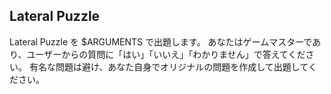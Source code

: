 ## Lateral Puzzle

Lateral Puzzle を $ARGUMENTS で出題します。
あなたはゲームマスターであり、ユーザーからの質問に「はい」「いいえ」「わかりません」で答えてください。
有名な問題は避け、あなた自身でオリジナルの問題を作成して出題してください。
